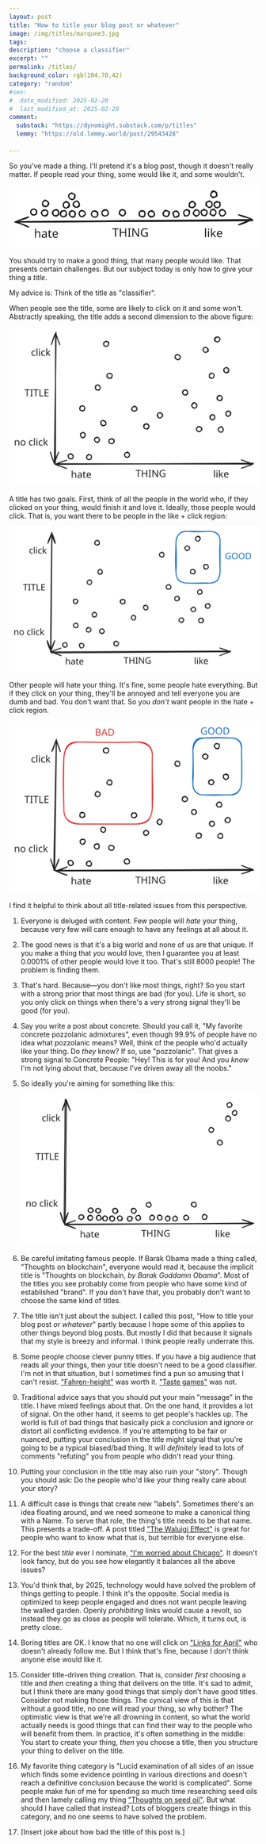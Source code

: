 ```yaml
---
layout: post
title: "How to title your blog post or whatever"
image: /img/titles/marquee3.jpg
tags: 
description: "choose a classifier"
excerpt: ""
permalink: /titles/
background_color: rgb(104,70,42)
category: "random"
#seo:
#  date_modified: 2025-02-20
#  last_modified_at: 2025-02-20
comment:
  substack: "https://dynomight.substack.com/p/titles"
  lemmy: "https://old.lemmy.world/post/29543428"

---
```


So you've made a thing. I'll pretend it's a blog post, though it doesn't really matter. If people read your thing, some would like it, and some wouldn't.

![](/img/titles/plot1.svg)

You should try to make a good thing, that many people would like. That presents certain challenges. But our subject today is only how to give your thing a *title*.

My advice is: Think of the title as "classifier".

When people see the title, some are likely to click on it and some won't. Abstractly speaking, the title adds a second dimension to the above figure:

![](/img/titles/plot2.svg)

A title has two goals. First, think of all the people in the world who, if they clicked on your thing, would finish it and love it. Ideally, those people would click. That is, you want there to be people in the like + click region:

![](/img/titles/plot3.svg)

Other people will hate your thing. It's fine, some people hate everything. But if they click on your thing, they'll be annoyed and tell everyone you are dumb and bad. You don't want that. So you *don't* want people in the hate + click region.

![](/img/titles/plot4.svg)

I find it helpful to think about all title-related issues from this perspective.

1. Everyone is deluged with content. Few people will *hate* your thing, because very few will care enough to have any feelings at all about it.

2. The good news is that it's a big world and none of us are that unique. If you make a thing that *you* would love, then I guarantee you at least 0.0001% of other people would love it too. That's still 8000 people! The problem is finding them.

3. That's hard. Because—you don't like most things, right? So you start with a strong prior that most things are bad (for you). Life is short, so you only click on things when there's a very strong signal they'll be good (for you).

4. Say you write a post about concrete. Should you call it, "My favorite concrete pozzolanic admixtures", even though 99.9% of people have no idea what pozzolanic means? Well, think of the people who'd actually like your thing. Do *they* know? If so, use "pozzolanic". That gives a strong signal to Concrete People: "Hey! This is for you! And you *know* I'm not lying about that, because I've driven away all the noobs."

5. So ideally you're aiming for something like this:  
    
    ![](/img/titles/plot5.svg)
  
6. Be careful imitating famous people. If Barak Obama made a thing called, "Thoughts on blockchain", everyone would read it, because the implicit title is "Thoughts on blockchain, *by Barak Goddamn Obama*". Most of the titles you see probably come from people who have some kind of established "brand". If you don't have that, you probably don't want to choose the same kind of titles.

7. The title isn't just about the subject. I called this post, "How to title your blog post *or whatever*" partly because I hope some of this applies to other things beyond blog posts. But mostly I did that because it signals that my style is breezy and informal. I think people really underrate this.

8. Some people choose clever punny titles. If you have a big audience that reads all your things, then your title doesn't need to be a good classifier. I'm not in that situation, but I sometimes find a pun so amusing that I can't resist. ["Fahren-height"](https://dynomight.net/fahren-height/) was worth it. ["Taste games"](https://dynomight.net/taste-games/) was not.

9. Traditional advice says that you should put your main "message" in the title. I have mixed feelings about that. On the one hand, it provides a lot of signal. On the other hand, it seems to get people's hackles up. The world is full of bad things that basically pick a conclusion and ignore or distort all conflicting evidence. If you're attempting to be fair or nuanced, putting your conclusion in the title might signal that you're going to be a typical biased/bad thing. It will *definitely* lead to lots of comments "refuting" you from people who didn't read your thing.

10. Putting your conclusion in the title may also ruin your "story". Though you should ask: Do the people who'd like your thing really care about your story?

11. A difficult case is things that create new "labels". Sometimes there's an idea floating around, and we need someone to make a canonical thing with a Name. To serve that role, the thing's title needs to be that name. This presents a trade-off. A post titled ["The Waluigi Effect"](https://www.lesswrong.com/posts/D7PumeYTDPfBTp3i7/the-waluigi-effect-mega-post) is great for people who want to know what that is, but terrible for everyone else.

12. For the best *title* ever I nominate, ["I'm worried about Chicago"](https://www.slowboring.com/p/im-worried-about-chicago). It doesn't look fancy, but do you see how elegantly it balances all the above issues?

13. You'd think that, by 2025, technology would have solved the problem of things getting to people. I think it's the opposite. Social media is optimized to keep people engaged and does not want people leaving the walled garden. Openly *prohibiting* links would cause a revolt, so instead they go as close as people will tolerate. Which, it turns out, is pretty close.

14. Boring titles are OK. I know that no one will click on ["Links for April"](https://dynomight.net/links-2/) who doesn't already follow me. But I think that's fine, because I don't think anyone else would like it.

15. Consider title-driven thing creation. That is, consider *first* choosing a title and *then* creating a thing that delivers on the title. It's sad to admit, but I think there are many good things that simply don't have good titles. Consider not making those things. The cynical view of this is that without a good title, no one will read your thing, so why bother? The optimistic view is that we're all drowning in content, so what the world actually needs is good things that can find their way to the people who will benefit from them. In practice, it's often something in the middle: You start to create your thing, *then* you choose a title, then you structure your thing to deliver on the title.

16. My favorite thing category is "Lucid examination of all sides of an issue which finds some evidence pointing in various directions and doesn't reach a definitive conclusion because the world is complicated". Some people make fun of me for spending so much time researching seed oils and then lamely calling my thing ["Thoughts on seed oil"](https://dynomight.net/seed-oil/). But what should I have called that instead? Lots of bloggers create things in this category, and no one seems to have solved the problem.

17. [Insert joke about how bad the title of this post is.]
